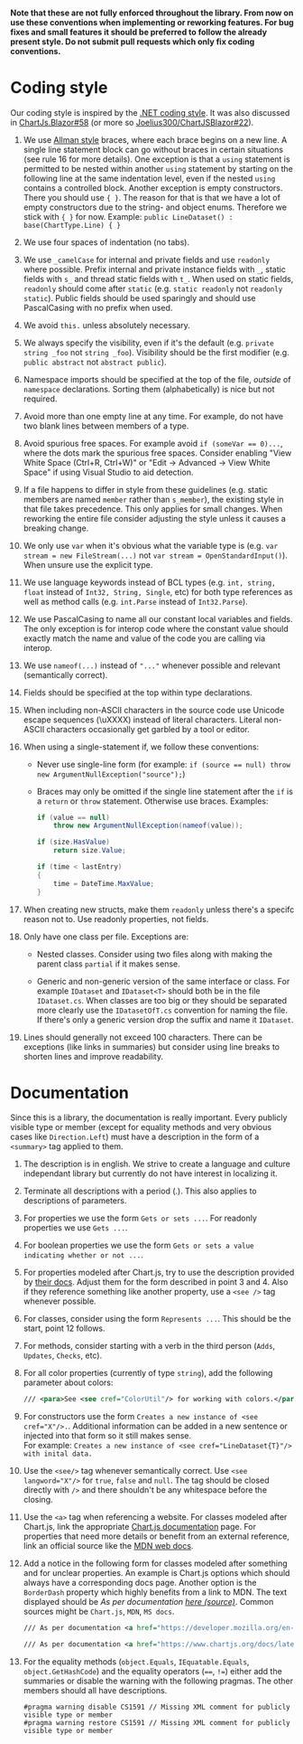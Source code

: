 #### Note that these are not fully enforced throughout the library. From now on use these conventions when implementing or reworking features. For bug fixes and small features it should be preferred to follow the already present style. Do not submit pull requests which only fix coding conventions.

# Coding style

Our coding style is inspired by the [.NET coding style](https://github.com/dotnet/runtime/blob/master/docs/coding-guidelines/coding-style.md). It was also discussed in [ChartJs.Blazor#58](https://github.com/mariusmuntean/ChartJs.Blazor/issues/58) (or more so [Joelius300/ChartJSBlazor#22](https://github.com/Joelius300/ChartJSBlazor/issues/22)).

1. We use [Allman style](http://en.wikipedia.org/wiki/Indent_style#Allman_style) braces, where each brace begins on a new line. A single line statement block can go without braces in certain situations (see rule 16 for more details). One exception is that a `using` statement is permitted to be nested within another `using` statement by starting on the following line at the same indentation level, even if the nested `using` contains a controlled block.
   Another exception is empty constructors. There you should use `{ }`. The reason for that is that we have a lot of empty constructors due to the string- and object enums. Therefore we stick with `{ }` for now.
   Example: `public LineDataset() : base(ChartType.Line) { }`

2. We use four spaces of indentation (no tabs).

3. We use `_camelCase` for internal and private fields and use `readonly` where possible. Prefix internal and private instance fields with `_`, static fields with `s_` and thread static fields with `t_`. When used on static fields, `readonly` should come after `static` (e.g. `static readonly` not `readonly static`).  Public fields should be used sparingly and should use PascalCasing with no prefix when used.

4. We avoid `this.` unless absolutely necessary.

5. We always specify the visibility, even if it's the default (e.g.
   `private string _foo` not `string _foo`). Visibility should be the first modifier (e.g. `public abstract` not `abstract public`).

6. Namespace imports should be specified at the top of the file, *outside* of
   `namespace` declarations. Sorting them (alphabetically) is nice but not required.

7. Avoid more than one empty line at any time. For example, do not have two
   blank lines between members of a type.

8. Avoid spurious free spaces.
   For example avoid `if (someVar == 0)...`, where the dots mark the spurious free spaces.
   Consider enabling "View White Space (Ctrl+R, Ctrl+W)" or "Edit -> Advanced -> View White Space" if using Visual Studio to aid detection.

9. If a file happens to differ in style from these guidelines (e.g. static members are named `member`
   rather than `s_member`), the existing style in that file takes precedence. This only applies for small changes. When reworking the entire file consider adjusting the style unless it causes a breaking change.

10. We only use `var` when it's obvious what the variable type is (e.g. `var stream = new FileStream(...)` not `var stream = OpenStandardInput()`). When unsure use the explicit type.

11. We use language keywords instead of BCL types (e.g. `int, string, float` instead of `Int32, String, Single`, etc) for both type references as well as method calls (e.g. `int.Parse` instead of `Int32.Parse`).

12. We use PascalCasing to name all our constant local variables and fields. The only exception is for interop code where the constant value should exactly match the name and value of the code you are calling via interop.

13. We use ```nameof(...)``` instead of ```"..."``` whenever possible and relevant (semantically correct).

14. Fields should be specified at the top within type declarations.

15. When including non-ASCII characters in the source code use Unicode escape sequences (\uXXXX) instead of literal characters. Literal non-ASCII characters occasionally get garbled by a tool or editor.

16. When using a single-statement if, we follow these conventions:
    
    - Never use single-line form (for example: `if (source == null) throw new ArgumentNullException("source");`)
    
    - Braces may only be omitted if the single line statement after the `if` is a `return` or `throw` statement. Otherwise use braces.
      Examples: 
      
      ```csharp
      if (value == null)
          throw new ArgumentNullException(nameof(value));
      ```
      
      ```csharp
      if (size.HasValue)
          return size.Value;
      ```
      
      ```csharp
      if (time < lastEntry)
      {
          time = DateTime.MaxValue;
      }
      ```

17. When creating new structs, make them `readonly` unless there's a specifc reason not to. Use readonly properties, not fields.

18. Only have one class per file. Exceptions are: 
    
    - Nested classes. Consider using two files along with making the parent class `partial` if it makes sense.
    
    - Generic and non-generic version of the same interface or class. For example `IDataset` and `IDataset<T>` should both be in the file `IDataset.cs`. When classes are too big or they should be separated more clearly use the `IDatasetOfT.cs` convention for naming the file. If there's only a generic version drop the suffix and name it `IDataset`.

19. Lines should generally not exceed 100 characters. There can be exceptions (like links in summaries) but consider using line breaks to shorten lines and improve readability.

# Documentation

Since this is a library, the documentation is really important. Every publicly visible type or member (except for equality methods and very obvious cases like `Direction.Left`) must have a description in the form of a `<summary>` tag applied to them.

1. The description is in english. We strive to create a language and culture independant library but currently do not have interest in localizing it.

2. Terminate all descriptions with a period (.). This also applies to descriptions of parameters.

3. For properties we use the form `Gets or sets ...`. For readonly properties we use `Gets ...`.

4. For boolean properties we use the form `Gets or sets a value indicating whether or not ...`.

5. For properties modeled after Chart.js, try to use the description provided by [their docs](https://www.chartjs.org/docs/latest/). Adjust them for the form described in point 3 and 4. Also if they reference something like another property, use a `<see />` tag whenever possible.

6. For classes, consider using the form `Represents ...`. This should be the start, point 12 follows.

7. For methods, consider starting with a verb in the third person (`Adds`, `Updates`,  `Checks`, etc).

8. For all color properties (currently of type `string`), add the following parameter about colors:
   
   ```xml
   /// <para>See <see cref="ColorUtil"/> for working with colors.</para>
   ```

9. For constructors use the form `Creates a new instance of <see cref="X"/>.`. Additional information can be added in a new sentence or injected into that form so it still makes sense.  
   For example: 
   `Creates a new instance of <see cref="LineDataset{T}"/> with inital data.`

10. Use the `<see/>` tag whenever semantically correct. Use `<see langword="X"/>` for `true`, `false` and `null`. The tag should be closed directly with `/>` and there shouldn't be any whitespace before the closing.

11. Use the `<a>` tag when referencing a website. For classes modeled after Chart.js, link the appropriate [Chart.js documentation](https://www.chartjs.org/docs/latest/) page. For properties that need more details or benefit from an external reference, link an official source like the [MDN web docs](https://developer.mozilla.org).

12. Add a notice in the following form for classes modeled after something and for unclear properties. An example is Chart.js options which should always have a corresponding docs page. Another option is the `BorderDash` property which highly benefits from a link to MDN.
    The text displayed should be _As per documentation [here (source)](https://example.org/)_. Common sources might be `Chart.js`, `MDN`, `MS docs`.
    
    ```xml
    /// As per documentation <a href="https://developer.mozilla.org/en-US/docs/Web/...">here (MDN)</a>.
    ```
    
    ```xml
    /// As per documentation <a href="https://www.chartjs.org/docs/latest/general/...">here (Chart.js)</a>.
    ```

13. For the equality methods (`object.Equals`, `IEquatable.Equals`, `object.GetHashCode`) and the equality operators (`==`, `!=`) either add the summaries or disable the warning with the following pragmas. The other members should all have descriptions.
    
    ```
    #pragma warning disable CS1591 // Missing XML comment for publicly visible type or member
    #pragma warning restore CS1591 // Missing XML comment for publicly visible type or member
    ```

